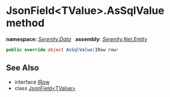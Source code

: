 # JsonField&lt;TValue&gt;.AsSqlValue method
**namespace:** *[Serenity.Data](../../README.md#serenity.data-namespace)*   **assembly**: *[Serenity.Net.Entity](../../README.md)*

```csharp
public override object AsSqlValue(IRow row)
```

## See Also

* interface [IRow](../IRow.md)
* class [JsonField&lt;TValue&gt;](../JsonField-1.md)